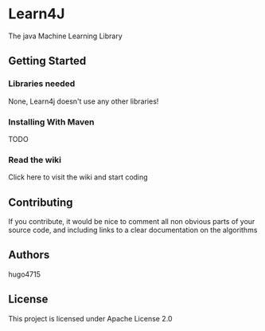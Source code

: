 # Learn4J
The java Machine Learning Library

## Getting Started

### Libraries needed
None, Learn4j doesn't use any other libraries!

### Installing With Maven
TODO

### Read the wiki
Click here to visit the wiki and start coding


## Contributing
If you contribute, it would be nice to comment all non obvious parts of your source code, and including links to a clear documentation on the algorithms

## Authors
hugo4715

## License
This project is licensed under Apache License 2.0
